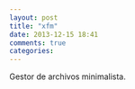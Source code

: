 ```yaml
---
layout: post
title: "xfm"
date: 2013-12-15 18:41
comments: true
categories: 
---
```

Gestor de archivos minimalista.

